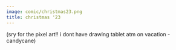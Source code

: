 ```yaml
---
image: comic/christmas23.png
title: christmas '23
---
```

(sry for the pixel art!! i dont have drawing tablet atm on vacation -candycane)
